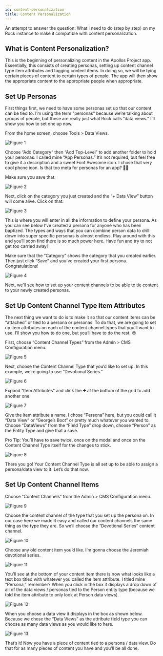 ```yaml
---
id: content-personalization
title: Content Personalization
---
```


An attempt to answer the question: What I need to do (step by step) on my Rock instance to make it compatible with content personalization.

## What is Content Personalization?
This is the beginning of personalizing content in the Apollos Project app. Essentially, this consists of creating personas, setting up content channel type item attributes and tagging content items. In doing so, we will be tying certain pieces of content to certain types of people. The app will then show the appropriate content to the appropriate people when appropriate.

## Set Up Personas
First things first, we need to have some personas set up that our content can be tied to. I’m using the term “personas” because we’re talking about groups of people, but these are really just what Rock calls “data views.” I’ll show you how to set one up now.

From the home screen, choose Tools > Data Views.

![Figure 1](/docs/assets/content-personalization/Figure1.png)


Choose “Add Category” then “Add Top-Level” to add another folder to hold your personas. I called mine “App Personas.” It’s not required, but feel free to give it a description and a sweet Font Awesome icon. I chose that very cool phone icon. Is that too meta for personas for an app? 🤷‍♂️

Make sure you save that.

![Figure 2](/docs/assets/content-personalization/Figure2.png)

Next, click on the category you just created and the “+ Data View” button will come alive. Click on that.

![Figure 3](/docs/assets/content-personalization/Figure3.png)

This is where you will enter in all the information to define your persona. As you can see below I’ve created a persona for anyone who has been baptized. The types and ways that you can combine person data to drill down into super specific personas is almost endless. Play around with this and you’ll soon find there is so much power here. Have fun and try to not get too carried away!

Make sure that the “Category” shows the category that you created earlier. Then just click “Save” and you’ve created your first persona. Congratulations!

![Figure 4](/docs/assets/content-personalization/Figure4.png)

Next, we’ll see how to set up your content channels to be able to tie content to your newly created personas.

## Set Up Content Channel Type Item Attributes
The next thing we want to do is to make it so that our content items can be “attached” or tied to a persona or personas. To do that, we are going to set up item attributes on each of the content channel types that you’ll want to use. I’ll show you how to do one, but you’ll have to do the rest. 😉

First, choose “Content Channel Types” from the Admin > CMS Configuration menu.

![Figure 5](/docs/assets/content-personalization/Figure5.png)

Next, choose the Content Channel Type that you’d like to set up. In this example, we’re going to use “Devotional Series.”

![Figure 6](/docs/assets/content-personalization/Figure6.png)

Expand “Item Attributes” and click the ➕ at the bottom of the grid to add another one.

![Figure 7](/docs/assets/content-personalization/Figure7.png)

Give the item attribute a name. I chose “Persona” here, but you could call it “Data View” or “George’s Boot” or pretty much whatever you wanted to. Choose “DataViews” from the “Field Type” drop down, choose “Person” as the Entity Type and give that a save.

Pro Tip: You’ll have to save twice, once on the modal and once on the Content Channel Type itself for the changes to stick.

![Figure 8](/docs/assets/content-personalization/Figure8.png)

There you go! Your Content Channel Type is all set up to be able to assign a persona/data view to it. Let’s do that now.

## Set Up Content Channel Items
Choose “Content Channels” from the Admin > CMS Configuration menu.

![Figure 9](/docs/assets/content-personalization/Figure9.png)

Choose the content channel of the type that you set up the persona on. In our case here we made it easy and called our content channels the same thing as the type they are. So we’ll choose the “Devotional Series” content channel.

![Figure 10](/docs/assets/content-personalization/Figure10.png)

Choose any old content item you’d like. I’m gonna choose the Jeremiah devotional series.

![Figure 11](/docs/assets/content-personalization/Figure11.png)

You’ll see at the bottom of your content item there is now what looks like a text box titled with whatever you called the item attribute. I titled mine “Persona,” remember? When you click in the box it displays a drop down of all of the data views / personas tied to the Person entity type (because we told the item attribute to only look at Person data views).

![Figure 12](/docs/assets/content-personalization/Figure12.png)

When you choose a data view it displays in the box as shown below. Because we chose the “Data Views” as the attribute field type you can choose as many data views as you would like to here.

![Figure 13](/docs/assets/content-personalization/Figure13.png)

That’s it! Now you have a piece of content tied to a persona / data view. Do that for as many pieces of content you have and you’ll be all done.
